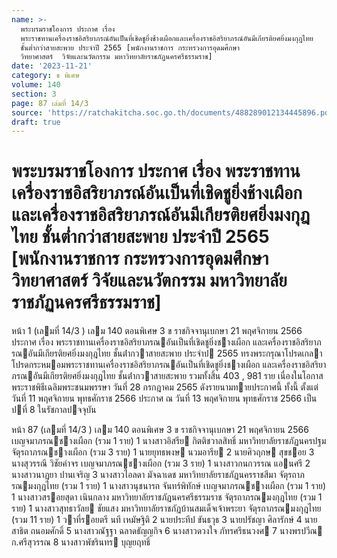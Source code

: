 ```yaml
---
name: >-
  พระบรมราชโองการ ประกาศ เรื่อง
  พระราชทานเครื่องราชอิสริยาภรณ์อันเป็นที่เชิดชูยิ่งช้างเผือกและเครื่องราชอิสริยาภรณ์อันมีเกียรติยศยิ่งมงกุฎไทย
  ชั้นต่ำกว่าสายสะพาย ประจำปี 2565 [พนักงานราชการ กระทรวงการอุดมศึกษา 
  วิทยาศาสตร์  วิจัยและนวัตกรรม มหาวิทยาลัยราชภัฏนครศรีธรรมราช]
date: '2023-11-21'
category: ข พิเศษ
volume: 140
section: 3
page: 87 เล่มที่ 14/3
source: 'https://ratchakitcha.soc.go.th/documents/488289012134445896.pdf'
draft: true
---
```


# พระบรมราชโองการ ประกาศ เรื่อง พระราชทานเครื่องราชอิสริยาภรณ์อันเป็นที่เชิดชูยิ่งช้างเผือกและเครื่องราชอิสริยาภรณ์อันมีเกียรติยศยิ่งมงกุฎไทย ชั้นต่ำกว่าสายสะพาย ประจำปี 2565 [พนักงานราชการ กระทรวงการอุดมศึกษา  วิทยาศาสตร์  วิจัยและนวัตกรรม มหาวิทยาลัยราชภัฏนครศรีธรรมราช]

หน้า 1 (เลมที่ 14/3 ) เลม 140 ตอนพิเศษ 3 ข ราชกิจจานุเบกษา 21 พฤศจิกายน 2566 ประกาศ เรื่อง พระราชทานเครื่องราชอิสริยาภรณอันเป็นที่เชิดชูยิ่งชางเผือก และเครื่องราชอิสริยาภรณอันมีเกียรติยศยิ่งมงกุฎไทย ชั้นต่ํากวาสายสะพาย ประจําป 2565 ทรงพระกรุณาโปรดเกลาโปรดกระหมอมพระราชทานเครื่องราชอิสริยาภรณอันเป็นที่เชิดชูยิ่งชางเผือก และเครื่องราชอิสริยาภรณอันมีเกียรติยศยิ่งมงกุฎไทย ชั้นต่ํากวาสายสะพาย รวมทั้งสิ้น 403 , 981 ราย เนื่องในโอกาสพระราชพิธีเฉลิมพระชนมพรรษา วันที่ 28 กรกฎาคม 2565 ดังรายนามทายประกาศนี้ ทั้งนี้ ตั้งแต่วันที่ 11 พฤศจิกายน พุทธศักราช 2566 ประกาศ ณ วันที่ 13 พฤศจิกายน พุทธศักราช 2566 เป็นปที่ 8 ในรัชกาลปจจุบัน

หน้า 87 (เลมที่ 14/3 ) เลม 140 ตอนพิเศษ 3 ข ราชกิจจานุเบกษา 21 พฤศจิกายน 2566 เบญจมาภรณชางเผือก (รวม 1 ราย) 1 นางสาวอิสรีย กิตติชวาลสิทธิ์ มหาวิทยาลัยราชภัฏนครปฐม จัตุรถาภรณชางเผือก (รวม 3 ราย) 1 นายยุทธพงษ นวมอารีย 2 นายศิวฤกษ สุขชอย 3 นางสุวรรณี วิชัยคําจร เบญจมาภรณชางเผือก (รวม 3 ราย) 1 นางสาวกนกวรรณ แอนศรี 2 นางสาวนาฏยา ปานเจริญ 3 นางสาวไอลดา มัจฉาเดช มหาวิทยาลัยราชภัฏนครราชสีมา จัตุรถาภรณมงกุฎไทย (รวม 1 ราย) 1 นางสาวนุชนารถ จันทร์พิทักษ์ เบญจมาภรณชางเผือก (รวม 1 ราย) 1 นางสาวสรอยสุดา เนินกลาง มหาวิทยาลัยราชภัฏนครศรีธรรมราช จัตุรถาภรณมงกุฎไทย (รวม 1 ราย) 1 นางสาวสุทธาวัลย ชัยแสง มหาวิทยาลัยราชภัฏบ้านสมเด็จเจ้าพระยา จัตุรถาภรณมงกุฎไทย (รวม 11 ราย) 1 วาที่รอยตรี นที เหมัษฐิติ 2 นายประทีป ขันธวุธ 3 นายปรัชญา ศิลารักษ์ 4 นายสาธิต ถนอมศักดิ์ 5 นางสาวณัฐฐา ฉลาดธัญญกิจ 6 นางสาวดวงใจ ภัทรศรีธนวงศ 7 นางพรปวีณ ก.ศรีสุวรรณ 8 นางสาวพัชรินทร บุญยฤทธิ์
